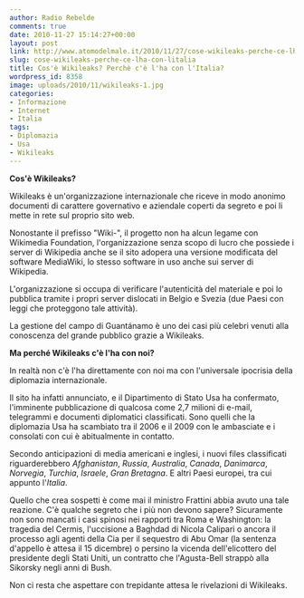 ```yaml
---
author: Radio Rebelde
comments: true
date: 2010-11-27 15:14:27+00:00
layout: post
link: http://www.atomodelmale.it/2010/11/27/cose-wikileaks-perche-ce-lha-con-litalia/
slug: cose-wikileaks-perche-ce-lha-con-litalia
title: Cos'è Wikileaks? Perchè c'è l'ha con l'Italia?
wordpress_id: 8358
image: uploads/2010/11/wikileaks-1.jpg
categories:
- Informazione
- Internet
- Italia
tags:
- Diplomazia
- Usa
- Wikileaks
---
```


**Cos'è Wikileaks?**

Wikileaks  è un'organizzazione internazionale che riceve in modo anonimo documenti di carattere governativo e aziendale coperti da segreto e poi li mette in rete sul proprio sito web.

Nonostante il prefisso "Wiki-", il progetto non ha alcun legame con Wikimedia Foundation, l'organizzazione senza scopo di lucro che possiede i server di Wikipedia anche se il sito adopera una versione modificata del software MediaWiki, lo stesso software in uso anche sui server di Wikipedia.

L'organizzazione si occupa di verificare l'autenticità del materiale e poi lo pubblica tramite i propri server dislocati in Belgio e Svezia (due Paesi con leggi che proteggono tale attività).

La gestione del campo di Guantánamo è uno dei casi più celebri venuti alla conoscenza del grande pubblico grazie a Wikileaks.

**Ma perché Wikileaks c'è l'ha con noi?**

In realtà non c'è l'ha direttamente con noi ma con l'universale ipocrisia della diplomazia internazionale.

Il sito ha infatti annunciato, e il Dipartimento di Stato Usa ha confermato, l'imminente pubblicazione di qualcosa come 2,7 milioni di e-mail, telegrammi e documenti diplomatici classificati. Sono quelli che la diplomazia Usa ha scambiato tra il 2006 e il 2009 con le ambasciate e i consolati con cui è abitualmente in contatto.

Secondo anticipazioni di media americani e inglesi, i nuovi files classificati riguarderebbero _Afghanistan_, _Russia_, _Australia_, _Canada_, _Danimarca_, _Norvegia_, _Turchia_, _Israele_, _Gran Bretagna_. E altri Paesi europei, tra cui appunto l'_Italia_.

Quello che crea sospetti è come mai il ministro Frattini abbia avuto una tale reazione. C'è qualche segreto che i più non devono sapere? Sicuramente non sono mancati i casi spinosi nei rapporti tra Roma e  Washington: la tragedia del Cermis, l'uccisione a Baghdad di Nicola Calipari o ancora il processo agli agenti della Cia per il sequestro di Abu Omar (la sentenza d'appello è attesa il 15 dicembre) o persino la vicenda dell'elicottero del presidente degli Stati Uniti, un contratto che l'Agusta-Bell strappò alla Sikorsky negli anni di Bush.

Non ci resta che aspettare con trepidante attesa le rivelazioni di Wikileaks.
